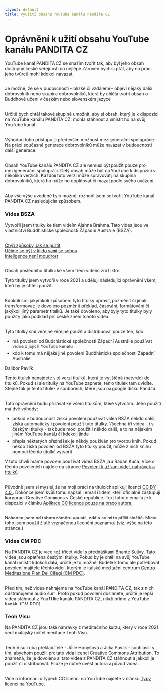 ```yaml
---
layout: default
title: Využití obsahu YouTube kanálu Pandita CZ
---
```


# Oprávnění k užití obsahu YouTube kanálu PANDITA CZ

YouTube kanál PANDITA CZ se snažím tvořit tak, aby byl jeho obsah dostupný české veřejnosti co nejlépe Zároveň bych si přál, aby na práci jeho tvůrců mohl kdokoli navázat.<br><br>

Je možné, že se v budoucnosti – blízké či vzdálené – objeví nějaký další dobrovolník nebo skupina dobrovolníků, která by chtěla tvořit obsah o Buddhově učení v českém nebo slovenském jazyce.<br><br>

Určitě bych chtěl takové skupině umožnit, aby si obsah, který je k dispozici na YouTube kanálu PANDITA CZ, mohla stáhnout a umístit ho na svůj YouTube kanál.<br><br>

Výhodou toho přístupu je především možnost mezigenerační spolupráce. Na práci současné generace dobrovolníků může navázat v budoucnosti další generace.<br><br>

Obsah YouTube kanálu PANDITA CZ ale nemusí být použit pouze pro mezigenerační spolupráci. Celý obsah může být na YouTube k dispozici v několika verzích. Každou tuto verzi může spravovat jiná skupina dobrovolníků, která ho může ho doplňovat či mazat podle svého uvážení.<br><br>

Aby vše výše uvedené bylo možné, rozhodl jsem se tvořit YouTube kanál PANDITA CZ následujícím způsobem.

### Videa BSZA

Vytvořil jsem titulky ke třem videím Ajahna Brahma. Tato videa jsou ve vlastnictví Buddhistické společnosti Západní Austrálie (BSZA).<br><br>

<a href="">Čtyři způsoby, jak se pustit</a><br>
<a href="">Učíme se být v klidu sami se sebou</a><br>
<a href="">Inteligence není moudrost</a><br><br>

Obsah posledního titulku ke všem třem videím zní takto:

<div class="citace">
Tyto titulky jsem vytvořil v roce 2021 a uděluji následující oprávnění všem, kteří by je chtěli použít.<br><br>

Kdokoli smí jakýmkoli způsobem tyto titulky upravit, pozměnit či jinak transformovat: je dovoleno pozměnit překlad, časování, formátování či jakýkoli jiný parametr titulků. Je také dovoleno, aby byly tyto titulky byly použity jako podklad pro české znění tohoto videa.<br><br>

Tyto titulky smí veřejně věřejně použít a distribuovat pouze ten, kdo:

<ul>
<li>má povolení od Buddhistické společnosti Západní Austrálie používat videa z jejich YouTube kanálu</li>

<li style="margin-top:6px">kdo k tomu má nějaké jiné povolení Buddhistické společnosti Západní Austrálie  </li>
</ul>

Dalibor Pavlík

</div>

Tento titulek nenajdete v té verzi titulků, která je vytištěná (natvrdo) do titulků. Pokud si ale titulky na YouTube zapnete, tento titulek tam uvidíte. Stejně tak je tento titulek v souborech, které jsou na google disku Pandita. <br><br>

Toto oprávnění budu přidávat ke všem titulkům, které vytvořím. Jeho použití má dvě výhody:

<ul>
<li> pokud v budoucnosti získá povolení používat videa BSZA někdo další, získá automaticky i povolení použít tyto titulky. Všechna tři videa - i s českými titulky - tak bude moci použít i někdo další, a to na nějakém jiném YouTube kanálu či kdekoli jinde</li>

<li style="margin-top:6px"> přepis některých přednášek je někdy používán pro tvorbu knih. Pokud někdo získá povolení od BSZA tyto titulky použít, může z nich knihu pomocí těchto titulků vytvořit</li>
</ul>

V tuto chvíli máme povolení používat videa BSZA já a Radan Kuča. Více o těchto povoleních najdete na stránce [Povolení k užívani videí, nahrávek a titulků](povoleni-k-uzivani-videi-nahravek-a-titulku.html)<br><br>

Původně jsem si myslel, že na moji práci na titulcích aplikuji licenci [CC BY 4.0.](https://creativecommons.org/licenses/by/4.0/deed.cs). Dokonce jsem kvůli tomu napsal i email i lidem, kteří oficiálně zastupuji korporaci Creative Commons v České republice. Text tohoto emailu je k dispozici v článku [Aplikace CC licence pouze na práco autora.](aplikace-cc-licence-pouze-na-praci-autora.html)<br><br>

Nakonec jsem od tohoto záměru upustil, zdálo se mi to příliš složité. Místo toho jsem použil žlutě vyznačenou licenční poznámku (viz. výše na této stránce.)

### Videa CM PDC

Na PANDITA CZ je více než třicet videí s přednáškami Bhante Sujívy. Tato videa jsou opatřena českými titulky. Pokud by je chtěl na svůj YouTube kanál umístit kdokoli další, určitě je to možné. Budete k tomu ale potřebovat povolení majitele těchto videí, kterým je italské meditační centrum [Centro Meditazione Pian Dei Ciliegi (CM PDC)]().<br><br>

Před tím, než videa nahrajeme na YouTube kanál PANDITA CZ, tak z nich odstraňujeme audio šum. Proto pokud povolení dostanete, určitě je lepší videa stáhnout z YouTUbe kanálu PANDITA CZ, nikoli přímo z YouTube kanálu (CM PDC).

### Teoh Visu

Na PANDITA CZ jsou také nahrávky z meditačního kurzu, který v roce 2021 vedl malajský učitel meditace Teoh Visu.
<br><br>

Teoh Visu i oba překladatelé - Jůlie Honyšová a Jirka Pavlík - souhlasili s tím, abychom použili pro tato vida licenci Creative Commons Attribution. To znamená, že je dovoleno si tato videa z PANDITA CZ stáhnout a jakkoli je použít či distribuovat. Pouze je nutné uvést autora a původ videa.<br><br>

Více o informací o typech CC licencí na YouTube najdete v článku [Typy licencí na YouTube](typy-licenci-na-youtube.html).
